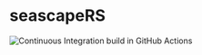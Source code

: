 # seascapeRS

![Continuous Integration build in GitHub Actions](https://github.com/pirtapalola/seascapeRS/workflows/CI/badge.svg?branch=main)